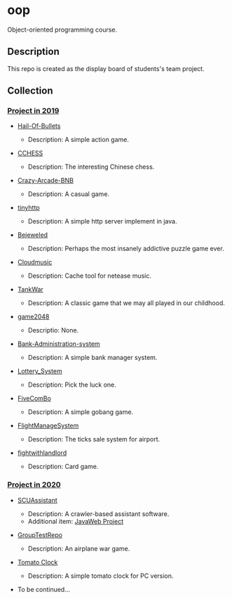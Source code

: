 # oop

 Object-oriented programming course.

## Description

This repo is created as  the display board of students's team project.

## Collection

### [Project in 2019](https://github.com/scusec/oop/tree/master/2019) 

- [Hail-Of-Bullets](https://github.com/iishuu/Hail-Of-Bullets)

  - Description: A simple action game.

- [CCHESS](https://github.com/HiramWHL/CCHESS)

  - Description: The interesting Chinese chess.

- [Crazy-Arcade-BNB](https://github.com/HyperMn/Crazy-Arcade-BNB-)
  - Description: A casual game.

- [tinyhttp](https://github.com/ChanthMiao/tinyhttp)
  - Description: A simple http server implement in java.

- [Bejeweled](https://github.com/Morwind-WYW/3_8match3)
  - Description:  Perhaps the most insanely addictive puzzle game ever.

- [Cloudmusic](https://github.com/KingSF5/Cloudmusic)
  - Description: Cache tool for netease music.

- [TankWar](https://github.com/HJWinSCU/TankWar)
  - Description: A classic game that we may all played in our childhood.

- [game2048](https://github.com/Superrrtan/finalwork)
  - Descriptio: None.

- [Bank-Administration-system](https://github.com/dalision/Bank-Administration-system)
  - Description: A simple bank manager system.

- [Lottery_System](https://github.com/E-11/Lottery_System)
  - Description: Pick the luck one.

- [FiveComBo](https://github.com/Superrrtan/FiveComBo)
  - Description: A simple  gobang game.

- [FlightManageSystem](https://github.com/CenturyOYC/FlightManageSystem)
  - Description: The ticks sale system for airport.

- [fightwithlandlord](https://github.com/foreverbeatlong/fightwithlandlord)
  - Description: Card game.


### [Project in 2020](https://github.com/scusec/oop/tree/master/2020)

- [SCUAssistant](https://gitee.com/Full_Stackecery/ScuAssistant)
  - Description: A crawler-based assistant software.
  - Additional item: [JavaWeb Project](https://github.com/Stakcery/ScuHelper-JavaWeb-)

- [GroupTestRepo](https://github.com/1TreeForest/GroupTestRepo)
  - Description: An airplane war game.

- [Tomato Clock](https://github.com/glory1213/java_project)
  - Description: A simple tomato clock for PC version.

- To be continued...
